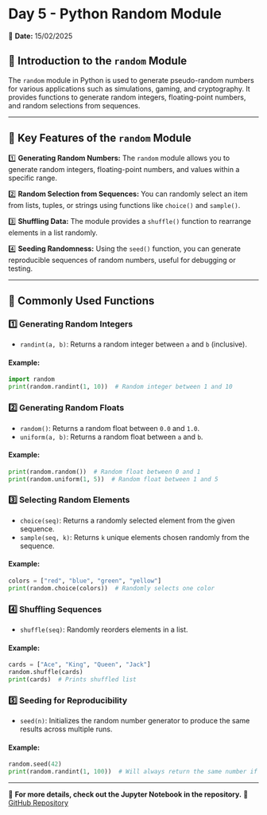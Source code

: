 # Day 5 - Python Random Module

📅 **Date:** 15/02/2025

## 🔹 Introduction to the `random` Module
The `random` module in Python is used to generate pseudo-random numbers for various applications such as simulations, gaming, and cryptography. It provides functions to generate random integers, floating-point numbers, and random selections from sequences.

---

## 🔹 Key Features of the `random` Module

1️⃣ **Generating Random Numbers:** The `random` module allows you to generate random integers, floating-point numbers, and values within a specific range.

2️⃣ **Random Selection from Sequences:** You can randomly select an item from lists, tuples, or strings using functions like `choice()` and `sample()`.

3️⃣ **Shuffling Data:** The module provides a `shuffle()` function to rearrange elements in a list randomly.

4️⃣ **Seeding Randomness:** Using the `seed()` function, you can generate reproducible sequences of random numbers, useful for debugging or testing.

---

## 🔹 Commonly Used Functions

### **1️⃣ Generating Random Integers**
- `randint(a, b)`: Returns a random integer between `a` and `b` (inclusive).

#### **Example:**
```python
import random
print(random.randint(1, 10))  # Random integer between 1 and 10
```

### **2️⃣ Generating Random Floats**
- `random()`: Returns a random float between `0.0` and `1.0`.
- `uniform(a, b)`: Returns a random float between `a` and `b`.

#### **Example:**
```python
print(random.random())  # Random float between 0 and 1
print(random.uniform(1, 5))  # Random float between 1 and 5
```

### **3️⃣ Selecting Random Elements**
- `choice(seq)`: Returns a randomly selected element from the given sequence.
- `sample(seq, k)`: Returns `k` unique elements chosen randomly from the sequence.

#### **Example:**
```python
colors = ["red", "blue", "green", "yellow"]
print(random.choice(colors))  # Randomly selects one color
```

### **4️⃣ Shuffling Sequences**
- `shuffle(seq)`: Randomly reorders elements in a list.

#### **Example:**
```python
cards = ["Ace", "King", "Queen", "Jack"]
random.shuffle(cards)
print(cards)  # Prints shuffled list
```

### **5️⃣ Seeding for Reproducibility**
- `seed(n)`: Initializes the random number generator to produce the same results across multiple runs.

#### **Example:**
```python
random.seed(42)
print(random.randint(1, 100))  # Will always return the same number if seeded
```

---

📌 **For more details, check out the Jupyter Notebook in the repository.**
🔗 [GitHub Repository](https://github.com/sanikac27/TechSaksham_Training/tree/main/Day05_PythonRandom)

